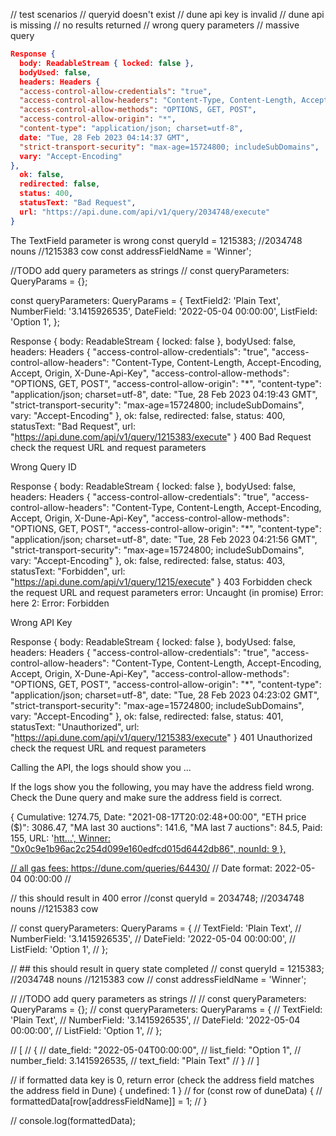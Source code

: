 // test scenarios
// queryid doesn't exist
// dune api key is invalid
// dune api is missing
// no results returned
// wrong query parameters
// massive query


```json
Response {
  body: ReadableStream { locked: false },
  bodyUsed: false,
  headers: Headers {
  "access-control-allow-credentials": "true",
  "access-control-allow-headers": "Content-Type, Content-Length, Accept-Encoding, Accept, Origin, X-Dune-Api-Key",
  "access-control-allow-methods": "OPTIONS, GET, POST",
  "access-control-allow-origin": "*",
  "content-type": "application/json; charset=utf-8",
  date: "Tue, 28 Feb 2023 04:14:37 GMT",
  "strict-transport-security": "max-age=15724800; includeSubDomains",
  vary: "Accept-Encoding"
},
  ok: false,
  redirected: false,
  status: 400,
  statusText: "Bad Request",
  url: "https://api.dune.com/api/v1/query/2034748/execute"
}
```

The TextField parameter is wrong
const queryId = 1215383; //2034748 nouns //1215383 cow
const addressFieldName = 'Winner';

//TODO add query parameters as strings
// const queryParameters: QueryParams = {};


const queryParameters: QueryParams = {
TextField2: 'Plain Text',
NumberField: '3.1415926535',
DateField: '2022-05-04 00:00:00',
ListField: 'Option 1',
};

Response {
body: ReadableStream { locked: false },
bodyUsed: false,
headers: Headers {
"access-control-allow-credentials": "true",
"access-control-allow-headers": "Content-Type, Content-Length, Accept-Encoding, Accept, Origin, X-Dune-Api-Key",
"access-control-allow-methods": "OPTIONS, GET, POST",
"access-control-allow-origin": "\*",
"content-type": "application/json; charset=utf-8",
date: "Tue, 28 Feb 2023 04:19:43 GMT",
"strict-transport-security": "max-age=15724800; includeSubDomains",
vary: "Accept-Encoding"
},
ok: false,
redirected: false,
status: 400,
statusText: "Bad Request",
url: "https://api.dune.com/api/v1/query/1215383/execute"
} 400 Bad Request check the request URL and request parameters

Wrong Query ID

Response {
body: ReadableStream { locked: false },
bodyUsed: false,
headers: Headers {
"access-control-allow-credentials": "true",
"access-control-allow-headers": "Content-Type, Content-Length, Accept-Encoding, Accept, Origin, X-Dune-Api-Key",
"access-control-allow-methods": "OPTIONS, GET, POST",
"access-control-allow-origin": "\*",
"content-type": "application/json; charset=utf-8",
date: "Tue, 28 Feb 2023 04:21:56 GMT",
"strict-transport-security": "max-age=15724800; includeSubDomains",
vary: "Accept-Encoding"
},
ok: false,
redirected: false,
status: 403,
statusText: "Forbidden",
url: "https://api.dune.com/api/v1/query/1215/execute"
} 403 Forbidden check the request URL and request parameters
error: Uncaught (in promise) Error: here 2: Error: Forbidden

Wrong API Key

Response {
body: ReadableStream { locked: false },
bodyUsed: false,
headers: Headers {
"access-control-allow-credentials": "true",
"access-control-allow-headers": "Content-Type, Content-Length, Accept-Encoding, Accept, Origin, X-Dune-Api-Key",
"access-control-allow-methods": "OPTIONS, GET, POST",
"access-control-allow-origin": "\*",
"content-type": "application/json; charset=utf-8",
date: "Tue, 28 Feb 2023 04:23:02 GMT",
"strict-transport-security": "max-age=15724800; includeSubDomains",
vary: "Accept-Encoding"
},
ok: false,
redirected: false,
status: 401,
statusText: "Unauthorized",
url: "https://api.dune.com/api/v1/query/1215383/execute"
} 401 Unauthorized check the request URL and request parameters

Calling the API, the logs should show you
...

If the logs show you the following, you may have the address field wrong. Check the Dune query and make sure the address field is correct.

<!-- const queryId = 2034748; //2034748 nouns  //1215383 cow
const addressFieldName = 'Winneroo';
const queryParameters: QueryParams = {}; -->

{
Cumulative: 1274.75,
Date: "2021-08-17T20:02:48+00:00",
"ETH price ($)": 3086.47,
"MA last 30 auctions": 141.6,
"MA last 7 auctions": 84.5,
Paid: 155,
URL: '<a href="https://opensea.io/assets/0x9c8ff314c9bc7f6e59a9d9225fb22946427edc03/9" target="_blank">htt...',
Winner: "0x0c9e1b96ac2c254d099e160edfcd015d6442db86",
nounId: 9
},




// all gas fees: https://dune.com/queries/64430/
// Date format: 2022-05-04 00:00:00
//

// this should result in 400 error
//const queryId = 2034748; //2034748 nouns  //1215383 cow

// const queryParameters: QueryParams = {
//   TextField: 'Plain Text',
//   NumberField: '3.1415926535',
//   DateField: '2022-05-04 00:00:00',
//   ListField: 'Option 1',
// };

// ## this should result in query state completed
// const queryId = 1215383; //2034748 nouns  //1215383 cow
// const addressFieldName = 'Winner';

// //TODO add query parameters as strings
// // const queryParameters: QueryParams = {};
// const queryParameters: QueryParams = {
//   TextField: 'Plain Text',
//   NumberField: '3.1415926535',
//   DateField: '2022-05-04 00:00:00',
//   ListField: 'Option 1',
// };

// [
//   {
//     date_field: "2022-05-04T00:00:00",
//     list_field: "Option 1",
//     number_field: 3.1415926535,
//     text_field: "Plain Text"
//   }
// ]

// if formatted data key is 0, return error (check the address field matches the address field in Dune) { undefined: 1 }
// for (const row of duneData) {
//   formattedData[row[addressFieldName]] = 1;
// }

// console.log(formattedData);
